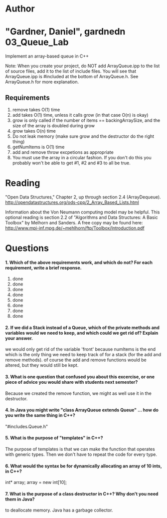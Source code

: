 Author
==========
"Gardner, Daniel", gardnedn
03_Queue_Lab
============

Implement an array-based queue in C++

Note: When you create your project, do NOT add ArrayQueue.ipp to the list of source files, add it to the list of include files. You will see that ArrayQueue.ipp is #included at the bottom of ArrayQueue.h. See ArrayQueue.h for more explanation.

Requirements
------------

1. remove takes O(1) time
2. add takes O(1) time, unless it calls grow (in that case O(n) is okay)
3. grow is only called if the number of items == backingArraySize, and the size of the array is doubled during grow
4. grow takes O(n) time
5. Do not leak memory (make sure grow and the destructor do the right thing)
6. getNumItems is O(1) time
7. add and remove throw excpetions as appropriate
8. You must use the array in a circular fashion. If you don't do this you probably won't be able to get #1, #2 and #3 to all be true.

Reading
=======
"Open Data Structures," Chapter 2, up through section 2.4 (ArrayDequeue). http://opendatastructures.org/ods-cpp/2_Array_Based_Lists.html

Information about the Von Neumann computing model may be helpful. This optional reading is section 2.2 of "Algorithms and Data Structures: A Basic Toolbox" by Melhorn and Sanders. A free copy may be found here: http://www.mpi-inf.mpg.de/~mehlhorn/ftp/Toolbox/Introduction.pdf

Questions
=========

#### 1. Which of the above requirements work, and which do not? For each requirement, write a brief response.

1. done
2. done
3. done
4. done
5. done
6. done
7. done
8. done

#### 2. If we did a Stack instead of a Queue, which of the private methods and variables would we need to keep, and which could we get rid of? Explain your answer.
we would only get rid of the variable 'front' because numItems is the end which is the only thing we need to keep track of for a stack (for the add and remove methods). of course the add and remove functions would be altered, but they would still be kept.

#### 3. What is one question that confused you about this excercise, or one piece of advice you would share with students next semester?
Because we created the remove function, we might as well use it in the destructor. 

#### 4. In Java you might write "class ArrayQueue extends Queue" ... how do you write the same thing in C++?
"#includes.Queue.h"
#### 5. What is the purpose of "templates" in C++?
The purpose of templates is that we can make the function that operates with generic types. Then we don't have to repeat the code for every type.
#### 6. What would the syntax be for dynamically allocating an array of 10 ints, in C++?
int* array;
array = new int[10];

#### 7. What is the purpose of a class destructor in C++? Why don't you need them in Java?
to deallocate memory. Java has a garbage collector.
